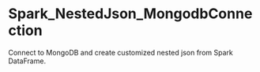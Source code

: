 # Spark_NestedJson_MongodbConnection
Connect to MongoDB and create customized nested json from Spark DataFrame.
